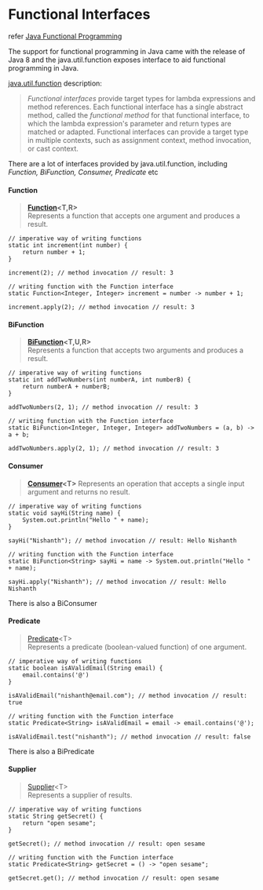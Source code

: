 # Functional Interfaces
refer [Java Functional Programming](https://www.youtube.com/watch?v=VRpHdSFWGPs&t=3151s&ab_channel=Amigoscode)

The support for functional programming in Java came with the release of Java 8 and the java.util.function exposes interface to aid functional programming in Java.

[java.util.function](https://docs.oracle.com/javase/8/docs/api/java/util/function/package-summary.html#package.description) description:
>_Functional interfaces_ provide target types for lambda expressions and method references. Each functional interface has a single abstract method, called the _functional method_ for that functional interface, to which the lambda expression's parameter and return types are matched or adapted. Functional interfaces can provide a target type in multiple contexts, such as assignment context, method invocation, or cast context.


There are a lot of interfaces provided by java.util.function, including *Function, BiFunction, Consumer, Predicate* etc

#### Function
> **[Function](https://docs.oracle.com/javase/8/docs/api/java/util/function/Function.html "interface in java.util.function")<T,R>**  
> Represents a function that accepts one argument and produces a result.

```
// imperative way of writing functions
static int increment(int number) {
	return number + 1;
} 

increment(2); // method invocation // result: 3
```

```
// writing function with the Function interface
static Function<Integer, Integer> increment = number -> number + 1;

increment.apply(2); // method invocation // result: 3
```

#### BiFunction
> **[BiFunction](https://docs.oracle.com/javase/8/docs/api/java/util/function/BiFunction.html "interface in java.util.function")<T,U,R>**  
  Represents a function that accepts two arguments and produces a result.

```
// imperative way of writing functions
static int addTwoNumbers(int numberA, int numberB) {
	return numberA + numberB;
} 

addTwoNumbers(2, 1); // method invocation // result: 3
```

```
// writing function with the Function interface
static BiFunction<Integer, Integer, Integer> addTwoNumbers = (a, b) -> a + b;

addTwoNumbers.apply(2, 1); // method invocation // result: 3
```

#### Consumer  
> **[Consumer](https://docs.oracle.com/javase/8/docs/api/java/util/function/BiFunction.html "interface in java.util.function")\<T>**
  Represents an operation that accepts a single input argument and returns no result.  

```
// imperative way of writing functions
static void sayHi(String name) {
	System.out.println("Hello " + name);
} 

sayHi("Nishanth"); // method invocation // result: Hello Nishanth
```

```
// writing function with the Function interface
static BiFunction<String> sayHi = name -> System.out.println("Hello " + name);

sayHi.apply("Nishanth"); // method invocation // result: Hello Nishanth
```

There is also a BiConsumer

#### Predicate
> [Predicate](https://docs.oracle.com/javase/8/docs/api/java/util/function/Predicate.html "interface in java.util.function")\<T>  
> Represents a predicate (boolean-valued function) of one argument.


```
// imperative way of writing functions
static boolean isAValidEmail(String email) {
	email.contains('@')
} 

isAValidEmail("nishanth@email.com"); // method invocation // result: true
```

```
// writing function with the Function interface
static Predicate<String> isAValidEmail = email -> email.contains('@');

isAValidEmail.test("nishanth"); // method invocation // result: false
```

There is also a BiPredicate

#### Supplier
> [Supplier](https://docs.oracle.com/javase/8/docs/api/java/util/function/Supplier.html "interface in java.util.function")\<T>  
> Represents a supplier of results.

```
// imperative way of writing functions
static String getSecret() {
	return "open sesame";
} 

getSecret(); // method invocation // result: open sesame
```

```
// writing function with the Function interface
static Predicate<String> getSecret = () -> "open sesame";

getSecret.get(); // method invocation // result: open sesame
```
